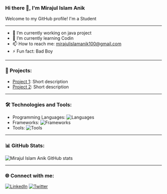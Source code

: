 
### Hi there 👋, I'm Mirajul Islam Anik

Welcome to my GitHub profile! I'm a Student

---
- 🔭 I’m currently working on java project
- 🌱 I’m currently learning Codin
- 📫 How to reach me: mirajulislamanik100@gmail.com
- ⚡ Fun fact: Bad Boy

---

### 🚀 Projects:
- [Project 1](https://github.com/Mirajul100/project1): Short description
- [Project 2](https://github.com/Mirajul100/project2): Short description

---

### 🛠️ Technologies and Tools:
- Programming Languages: ![Languages](https://img.shields.io/badge/-Python-blue?style=flat-square&logo=python&logoColor=white)
- Frameworks: ![Frameworks](https://img.shields.io/badge/-Django-green?style=flat-square&logo=django&logoColor=white)
- Tools: ![Tools](https://img.shields.io/badge/-Git-black?style=flat-square&logo=git&logoColor=white)

---

### 📊 GitHub Stats:

![Mirajul Islam Anik GitHub stats](https://github-readme-stats.vercel.app/api?username=yourusername&show_icons=true&theme=radical)

---

### 🌐 Connect with me:

[![LinkedIn](https://img.shields.io/badge/LinkedIn-blue?style=flat-square&logo=linkedin&logoColor=white)](https://linkedin.com/in/yourprofile)
[![Twitter](https://img.shields.io/badge/Twitter-blue?style=flat-square&logo=twitter&logoColor=white)](https://twitter.com/yourhandle)
